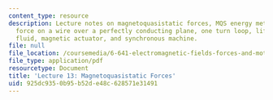 ```yaml
---
content_type: resource
description: Lecture notes on magnetoquasistatic forces, MQS energy method of forces,
  force on a wire over a perfectly conducting plane, one turn loop, lifting of magnetic
  fluid, magnetic actuator, and synchronous machine.
file: null
file_location: /coursemedia/6-641-electromagnetic-fields-forces-and-motion-spring-2009/925dc9350b95b52de48c628571e31491_MIT6_641s09_lec13.pdf
file_type: application/pdf
resourcetype: Document
title: 'Lecture 13: Magnetoquasistatic Forces'
uid: 925dc935-0b95-b52d-e48c-628571e31491
---
```

